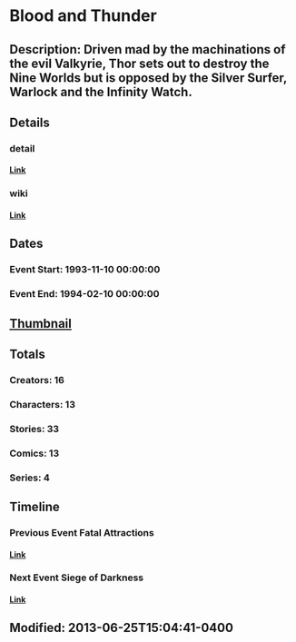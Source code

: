 # Blood and Thunder
## Description: Driven mad by the machinations of the evil Valkyrie, Thor sets out to destroy the Nine Worlds but is opposed by the Silver Surfer, Warlock and the Infinity Watch.
## Details
### detail
#### [Link](http://marvel.com/comics/events/235/blood_and_thunder?utm_campaign=apiRef&utm_source=225578a89fc76f3d20fbffda5d17a88d)
### wiki
#### [Link](http://marvel.com/universe/Blood_and_Thunder?utm_campaign=apiRef&utm_source=225578a89fc76f3d20fbffda5d17a88d)
## Dates
### Event Start: 1993-11-10 00:00:00
### Event End: 1994-02-10 00:00:00
## [Thumbnail](http://i.annihil.us/u/prod/marvel/i/mg/3/d0/51c9e9945b152.jpg)
## Totals
### Creators: 16
### Characters: 13
### Stories: 33
### Comics: 13
### Series: 4
## Timeline
### Previous Event Fatal Attractions
#### [Link](http://gateway.marvel.com/v1/public/events/249)
### Next Event Siege of Darkness
#### [Link](http://gateway.marvel.com/v1/public/events/219)
## Modified: 2013-06-25T15:04:41-0400